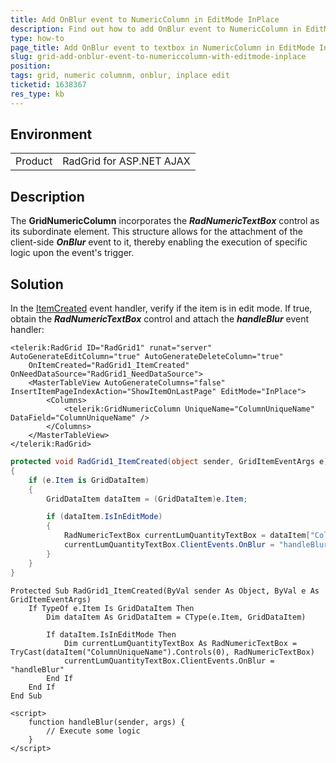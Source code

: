 ```yaml
---
title: Add OnBlur event to NumericColumn in EditMode InPlace
description: Find out how to add OnBlur event to NumericColumn in EditMode InPlace
type: how-to
page_title: Add OnBlur event to textbox in NumericColumn in EditMode InPlace | RadGrid
slug: grid-add-onblur-event-to-numericcolumn-with-editmode-inplace
position: 
tags: grid, numeric columnm, onblur, inplace edit
ticketid: 1638367
res_type: kb
---
```


## Environment

<table>
	<tbody>
		<tr>
			<td>Product</td>
			<td>RadGrid for ASP.NET AJAX</td>
		</tr>
	</tbody>
</table>


## Description

The **GridNumericColumn** incorporates the ***RadNumericTextBox*** control as its subordinate element. This structure allows for the attachment of the client-side ***OnBlur*** event to it, thereby enabling the execution of specific logic upon the event's trigger.

## Solution

In the [ItemCreated](https://docs.telerik.com/devtools/aspnet-ajax/controls/grid/server-side-programming/events/itemcreated#itemcreated-event) event handler, verify if the item is in edit mode. If true, obtain the ***RadNumericTextBox*** control and attach the ***handleBlur*** event handler:

````ASPX
<telerik:RadGrid ID="RadGrid1" runat="server" AutoGenerateEditColumn="true" AutoGenerateDeleteColumn="true" 
    OnItemCreated="RadGrid1_ItemCreated" OnNeedDataSource="RadGrid1_NeedDataSource">
    <MasterTableView AutoGenerateColumns="false" InsertItemPageIndexAction="ShowItemOnLastPage" EditMode="InPlace">
        <Columns>
            <telerik:GridNumericColumn UniqueName="ColumnUniqueName" DataField="ColumnUniqueName" />
        </Columns>
    </MasterTableView>
</telerik:RadGrid>
````

````C#
protected void RadGrid1_ItemCreated(object sender, GridItemEventArgs e)
{
    if (e.Item is GridDataItem)
    {
        GridDataItem dataItem = (GridDataItem)e.Item;

        if (dataItem.IsInEditMode)
        {
            RadNumericTextBox currentLumQuantityTextBox = dataItem["ColumnUniqueName"].Controls[0] as RadNumericTextBox; // Change the ColumnUniqueName to your column's actual unique name
            currentLumQuantityTextBox.ClientEvents.OnBlur = "handleBlur";
        }
    }
}
````
````VB
Protected Sub RadGrid1_ItemCreated(ByVal sender As Object, ByVal e As GridItemEventArgs)
    If TypeOf e.Item Is GridDataItem Then
        Dim dataItem As GridDataItem = CType(e.Item, GridDataItem)

        If dataItem.IsInEditMode Then
            Dim currentLumQuantityTextBox As RadNumericTextBox = TryCast(dataItem("ColumnUniqueName").Controls(0), RadNumericTextBox)
            currentLumQuantityTextBox.ClientEvents.OnBlur = "handleBlur"
        End If
    End If
End Sub 
````

````JS
<script>
    function handleBlur(sender, args) {
        // Execute some logic
    }
</script>
````

   